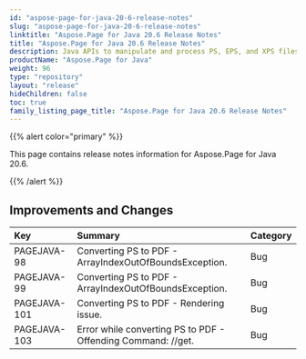 ```yaml
---
id: "aspose-page-for-java-20-6-release-notes"
slug: "aspose-page-for-java-20-6-release-notes"
linktitle: "Aspose.Page for Java 20.6 Release Notes"
title: "Aspose.Page for Java 20.6 Release Notes"
description: Java APIs to manipulate and process PS, EPS, and XPS files. This page contains new Aspose.Page for Java features, enhancement, and bug fixes in 2020, version 20.6.
productName: "Aspose.Page for Java"
weight: 96
type: "repository"
layout: "release"
hideChildren: false
toc: true
family_listing_page_title: "Aspose.Page for Java 20.6 Release Notes"
---
```


{{% alert color="primary" %}} 

This page contains release notes information for Aspose.Page for Java 20.6.

{{% /alert %}} 
## **Improvements and Changes**

|**Key**|**Summary**|**Category**|
| :- | :- | :- |
|PAGEJAVA-98 |Converting PS to PDF - ArrayIndexOutOfBoundsException.|Bug|
|PAGEJAVA-99|Converting PS to PDF - ArrayIndexOutOfBoundsException.|Bug|
|PAGEJAVA-101|Converting PS to PDF - Rendering issue.|Bug|
|PAGEJAVA-103|Error while converting PS to PDF - Offending Command: //get.|Bug|
